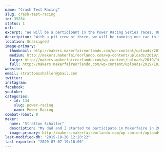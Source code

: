 ```yaml
---
name: "Crash Test Racing"
slug: crash-test-racing
id: 39834
status: 1
url: 
excerpt: "We will be a participant in the Power Racing Series races. One car will be used in the race. "
description: "With a pit crew of three, we will be running one car in the race. Our goal is to have fun rather than to win, as this is only our second time doing a race. "
location: Unassigned
image-primary:
  thumbnail: http://makers.makerfaireorlando.com/wp-content/uploads/2019/10/Crash-test-1-150x150.jpg
  medium: http://makers.makerfaireorlando.com/wp-content/uploads/2019/10/Crash-test-1-300x253.jpg
  large: http://makers.makerfaireorlando.com/wp-content/uploads/2019/10/Crash-test-1-1024x864.jpg
  full: http://makers.makerfaireorlando.com/wp-content/uploads/2019/10/Crash-test-1.jpg
website: 
email: strattonschaller@gmail.com
twitter: 
instagram: 
facebook: 
youtube: 
categories:
  - id: 134
    slug: power-racing
    name: Power Racing
combat-robot: 0
maker:
  name: "Stratton Schaller"
  description: "My dad and I started to participate in Makerfaire in 2015. We loved the different robotics and creations made by the exhibitors and decided to take part in the Power Racing Series race. "
  image-primary: http://makers.makerfaireorlando.com/wp-content/uploads/2019/10/Crash-test-1024x864.jpg
last-modified-db: "2019-10-20 12:20:22"
last-exported: "2020-07-07 19:10:00"
---
```


